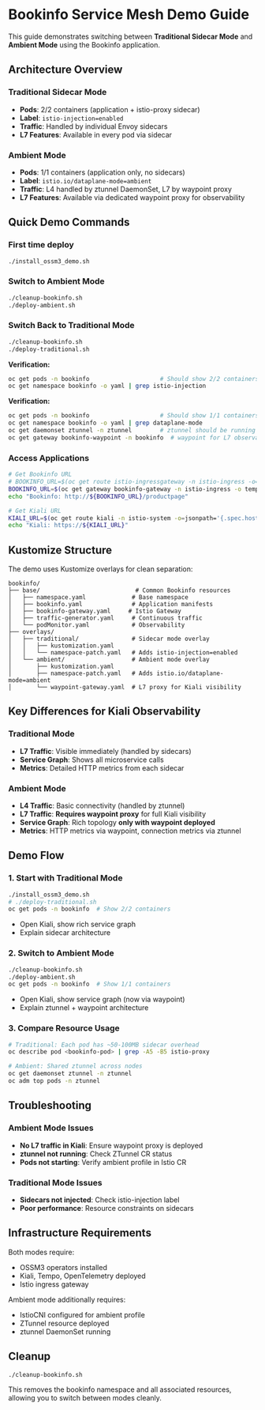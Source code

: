 # Bookinfo Service Mesh Demo Guide

This guide demonstrates switching between **Traditional Sidecar Mode** and **Ambient Mode** using the Bookinfo application.

## Architecture Overview

### Traditional Sidecar Mode
- **Pods**: 2/2 containers (application + istio-proxy sidecar)
- **Label**: `istio-injection=enabled`
- **Traffic**: Handled by individual Envoy sidecars
- **L7 Features**: Available in every pod via sidecar

### Ambient Mode  
- **Pods**: 1/1 containers (application only, no sidecars)
- **Label**: `istio.io/dataplane-mode=ambient`
- **Traffic**: L4 handled by ztunnel DaemonSet, L7 by waypoint proxy
- **L7 Features**: Available via dedicated waypoint proxy for observability

## Quick Demo Commands

### First time deploy
```bash
./install_ossm3_demo.sh
```

### Switch to Ambient Mode
```bash
./cleanup-bookinfo.sh
./deploy-ambient.sh
```

### Switch Back to Traditional Mode
```bash
./cleanup-bookinfo.sh
./deploy-traditional.sh
```

**Verification:**
```bash
oc get pods -n bookinfo                    # Should show 2/2 containers
oc get namespace bookinfo -o yaml | grep istio-injection
```

**Verification:**
```bash
oc get pods -n bookinfo                    # Should show 1/1 containers  
oc get namespace bookinfo -o yaml | grep dataplane-mode
oc get daemonset ztunnel -n ztunnel        # ztunnel should be running
oc get gateway bookinfo-waypoint -n bookinfo  # waypoint for L7 observability
```

### Access Applications
```bash
# Get Bookinfo URL
# BOOKINFO_URL=$(oc get route istio-ingressgateway -n istio-ingress -o=jsonpath='{.spec.host}')
BOOKINFO_URL=$(oc get gateway bookinfo-gateway -n istio-ingress -o template --template='{{(index .status.addresses 0).value}}')
echo "Bookinfo: http://${BOOKINFO_URL}/productpage"

# Get Kiali URL
KIALI_URL=$(oc get route kiali -n istio-system -o=jsonpath='{.spec.host}')
echo "Kiali: https://${KIALI_URL}"
```

## Kustomize Structure

The demo uses Kustomize overlays for clean separation:

```
bookinfo/
├── base/                           # Common Bookinfo resources
│   ├── namespace.yaml             # Base namespace
│   ├── bookinfo.yaml              # Application manifests
│   ├── bookinfo-gateway.yaml     # Istio Gateway
│   ├── traffic-generator.yaml     # Continuous traffic
│   └── podMonitor.yaml            # Observability
├── overlays/
│   ├── traditional/               # Sidecar mode overlay
│   │   ├── kustomization.yaml
│   │   └── namespace-patch.yaml   # Adds istio-injection=enabled
│   └── ambient/                   # Ambient mode overlay
│       ├── kustomization.yaml
│       ├── namespace-patch.yaml   # Adds istio.io/dataplane-mode=ambient
│       └── waypoint-gateway.yaml  # L7 proxy for Kiali visibility
```

## Key Differences for Kiali Observability

### Traditional Mode
- **L7 Traffic**: Visible immediately (handled by sidecars)
- **Service Graph**: Shows all microservice calls
- **Metrics**: Detailed HTTP metrics from each sidecar

### Ambient Mode  
- **L4 Traffic**: Basic connectivity (handled by ztunnel)
- **L7 Traffic**: **Requires waypoint proxy** for full Kiali visibility
- **Service Graph**: Rich topology **only with waypoint deployed**
- **Metrics**: HTTP metrics via waypoint, connection metrics via ztunnel

## Demo Flow

### 1. Start with Traditional Mode
```bash
./install_ossm3_demo.sh
# ./deploy-traditional.sh
oc get pods -n bookinfo  # Show 2/2 containers
```
- Open Kiali, show rich service graph
- Explain sidecar architecture

### 2. Switch to Ambient Mode
```bash
./cleanup-bookinfo.sh
./deploy-ambient.sh
oc get pods -n bookinfo  # Show 1/1 containers
```
- Open Kiali, show service graph (now via waypoint)
- Explain ztunnel + waypoint architecture

### 3. Compare Resource Usage
```bash
# Traditional: Each pod has ~50-100MB sidecar overhead
oc describe pod <bookinfo-pod> | grep -A5 -B5 istio-proxy

# Ambient: Shared ztunnel across nodes
oc get daemonset ztunnel -n ztunnel
oc adm top pods -n ztunnel
```

## Troubleshooting

### Ambient Mode Issues
- **No L7 traffic in Kiali**: Ensure waypoint proxy is deployed
- **ztunnel not running**: Check ZTunnel CR status
- **Pods not starting**: Verify ambient profile in Istio CR

### Traditional Mode Issues  
- **Sidecars not injected**: Check istio-injection label
- **Poor performance**: Resource constraints on sidecars

## Infrastructure Requirements

Both modes require:
- OSSM3 operators installed
- Kiali, Tempo, OpenTelemetry deployed
- Istio ingress gateway

Ambient mode additionally requires:
- IstioCNI configured for ambient profile
- ZTunnel resource deployed
- ztunnel DaemonSet running

## Cleanup

```bash
./cleanup-bookinfo.sh
```

This removes the bookinfo namespace and all associated resources, allowing you to switch between modes cleanly.